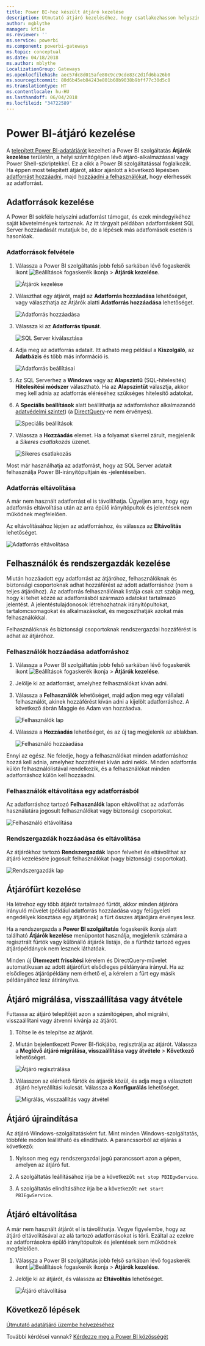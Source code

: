 ```yaml
---
title: Power BI-hoz készült átjáró kezelése
description: Útmutató átjáró kezeléséhez, hogy csatlakozhasson helyszíni adatokhoz a Power BI-ban.
author: mgblythe
manager: kfile
ms.reviewer: ''
ms.service: powerbi
ms.component: powerbi-gateways
ms.topic: conceptual
ms.date: 04/18/2018
ms.author: mblythe
LocalizationGroup: Gateways
ms.openlocfilehash: aec57dc8d015afe80c9cc9cde83c2d1fd6ba26b0
ms.sourcegitcommit: 80d6b45eb84243e801b60b9038b9bff77c30d5c8
ms.translationtype: HT
ms.contentlocale: hu-HU
ms.lasthandoff: 06/04/2018
ms.locfileid: "34722589"
---
```

# <a name="manage-a-power-bi-gateway"></a>Power BI-átjáró kezelése

A [telepített Power BI-adatátjárót](service-gateway-install.md) kezelheti a Power BI szolgáltatás **Átjárók kezelése** területén, a helyi számítógépen lévő átjáró-alkalmazással vagy Power Shell-szkriptekkel. Ez a cikk a Power BI szolgáltatással foglalkozik. Ha éppen most telepített átjárót, akkor ajánlott a következő lépésben [adatforrást hozzáadni](#add-a-data-source), majd [hozzáadni a felhasználókat](#add-users-to-a-data-source), hogy elérhessék az adatforrást.


## <a name="manage-data-sources"></a>Adatforrások kezelése

A Power BI sokféle helyszíni adatforrást támogat, és ezek mindegyikéhez saját követelmények tartoznak. Az itt tárgyalt példában adatforrásként SQL Server hozzáadását mutatjuk be, de a lépések más adatforrások esetén is hasonlóak.


### <a name="add-a-data-source"></a>Adatforrások felvétele

1. Válassza a Power BI szolgáltatás jobb felső sarkában lévő fogaskerék ikont ![Beállítások fogaskerék ikonja](media/service-gateway-manage/icon-gear.png) > **Átjárók kezelése**.

    ![Átjárók kezelése](media/service-gateway-manage/manage-gateways.png)

2. Választhat egy átjárót, majd az **Adatforrás hozzáadása** lehetőséget, vagy választhatja az Átjárók alatti **Adatforrás hozzáadása** lehetőséget.

    ![Adatforrás hozzáadása](media/service-gateway-manage/add-data-source.png)

3. Válassza ki az **Adatforrás típusát**.

    ![SQL Server kiválasztása](media/service-gateway-manage/select-sql-server.png)


4. Adja meg az adatforrás adatait. Itt adható meg például a **Kiszolgáló**, az **Adatbázis** és több más információ is.  

    ![Adatforrás beállításai](media/service-gateway-manage/data-source-settings.png)

5. Az SQL Serverhez a **Windows** vagy az **Alapszintű** (SQL-hitelesítés) **Hitelesítési módszer** választható.  Ha az **Alapszintűt** választja, akkor meg kell adnia az adatforrás eléréséhez szükséges hitelesítő adatokat.

6. A **Speciális beállítások** alatt beállíthatja az adatforráshoz alkalmazandó [adatvédelmi szintet](https://support.office.com/article/Privacy-levels-Power-Query-CC3EDE4D-359E-4B28-BC72-9BEE7900B540)) (a [DirectQuery](desktop-directquery-about.md)-re nem érvényes).

    ![Speciális beállítások](media/service-gateway-manage/advanced-settings.png)

7. Válassza a **Hozzáadás** elemet. Ha a folyamat sikerrel zárult, megjelenik a *Sikeres csatlakozás* üzenet.

    ![Sikeres csatlakozás](media/service-gateway-manage/connection-successful.png)

Most már használhatja az adatforrást, hogy az SQL Server adatait felhasználja Power BI-irányítópultjain és -jelentéseiben.

### <a name="remove-a-data-source"></a>Adatforrás eltávolítása

A már nem használt adatforrást el is távolíthatja. Ügyeljen arra, hogy egy adatforrás eltávolítása után az arra épülő irányítópultok és jelentések nem működnek megfelelően.

Az eltávolításához lépjen az adatforráshoz, és válassza az **Eltávolítás** lehetőséget.

![Adatforrás eltávolítása](media/service-gateway-manage/remove-data-source.png)


## <a name="manage-users-and-administrators"></a>Felhasználók és rendszergazdák kezelése

Miután hozzáadott egy adatforrást az átjáróhoz, felhasználóknak és biztonsági csoportoknak adhat hozzáférést az adott adatforráshoz (nem a teljes átjáróhoz). Az adatforrás felhasználóinak listája csak azt szabja meg, hogy ki tehet közzé az adatforrásból származó adatokat tartalmazó jelentést. A jelentéstulajdonosok létrehozhatnak irányítópultokat, tartalomcsomagokat és alkalmazásokat, és megoszthatják azokat más felhasználókkal.

Felhasználóknak és biztonsági csoportoknak rendszergazdai hozzáférést is adhat az átjáróhoz.


### <a name="add-users-to-a-data-source"></a>Felhasználók hozzáadása adatforráshoz

1. Válassza a Power BI szolgáltatás jobb felső sarkában lévő fogaskerék ikont ![Beállítások fogaskerék ikonja](media/service-gateway-manage/icon-gear.png) > **Átjárók kezelése**.

2. Jelölje ki az adatforrást, amelyhez felhasználókat kíván adni.

3. Válassza a **Felhasználók** lehetőséget, majd adjon meg egy vállalati felhasználót, akinek hozzáférést kíván adni a kijelölt adatforráshoz. A következő ábrán Maggie és Adam van hozzáadva.

    ![Felhasználók lap](media/service-gateway-manage/users-tab.png)

4. Válassza a **Hozzáadás** lehetőséget, és az új tag megjelenik az ablakban.

    ![Felhasználó hozzáadása](media/service-gateway-manage/add-user.png)

Ennyi az egész. Ne feledje, hogy a felhasználókat minden adatforráshoz hozzá kell adnia, amelyhez hozzáférést kíván adni nekik. Minden adatforrás külön felhasználólistával rendelkezik, és a felhasználókat minden adatforráshoz külön kell hozzáadni.


### <a name="remove-users-from-a-data-source"></a>Felhasználók eltávolítása egy adatforrásból

Az adatforráshoz tartozó **Felhasználók** lapon eltávolíthat az adatforrás használatára jogosult felhasználókat vagy biztonsági csoportokat.

![Felhasználó eltávolítása](media/service-gateway-manage/remove-user.png)


### <a name="add-and-remove-administrators"></a>Rendszergazdák hozzáadása és eltávolítása

Az átjárókhoz tartozó **Rendszergazdák** lapon felvehet és eltávolíthat az átjáró kezelésére jogosult felhasználókat (vagy biztonsági csoportokat).

![Rendszergazdák lap](media/service-gateway-manage/administrators-tab.png)


## <a name="manage-a-gateway-cluster"></a>Átjárófürt kezelése

Ha létrehoz egy több átjárót tartalmazó fürtöt, akkor minden átjáróra irányuló művelet (például adatforrás hozzáadása vagy felügyeleti engedélyek kiosztása egy átjárónak) a fürt összes átjárójára érvényes lesz. 

Ha a rendszergazda a **Power BI szolgáltatás** fogaskerék ikonja alatt található **Átjárók kezelése** menüpontot használja, megjelenik számára a regisztrált fürtök vagy különálló átjárók listája, de a fürthöz tartozó egyes átjárópéldányok nem lesznek láthatóak.

Minden új **Ütemezett frissítési** kérelem és DirectQuery-művelet automatikusan az adott átjárófürt elsődleges példányára irányul. Ha az elsődleges átjárópéldány nem érhető el, a kérelem a fürt egy másik példányához lesz átirányítva.


## <a name="migrate-restore-or-take-over-a-gateway"></a>Átjáró migrálása, visszaállítása vagy átvétele

Futtassa az átjáró telepítőjét azon a számítógépen, ahol migrálni, visszaállítani vagy átvenni kívánja az átjárót.

1. Töltse le és telepítse az átjárót.

2. Miután bejelentkezett Power BI-fiókjába, regisztrálja az átjárót. Válassza a **Meglévő átjáró migrálása, visszaállítása vagy átvétele** > **Következő** lehetőséget.

    ![Átjáró regisztrálása](media/service-gateway-manage/register-gateway.png)

3. Válasszon az elérhető fürtök és átjárók közül, és adja meg a választott átjáró helyreállítási kulcsát. Válassza a **Konfigurálás** lehetőséget.

    ![Migrálás, visszaállítás vagy átvétel](media/service-gateway-manage/migrate-restore-takeover.png)


## <a name="restart-a-gateway"></a>Átjáró újraindítása

Az átjáró Windows-szolgáltatásként fut. Mint minden Windows-szolgáltatás, többféle módon leállítható és elindítható. A parancssorból az eljárás a következő:

1. Nyisson meg egy rendszergazdai jogú parancssort azon a gépen, amelyen az átjáró fut.

2. A szolgáltatás leállításához írja be a következőt: `net stop PBIEgwService`.

3. A szolgáltatás elindításához írja be a következőt: `net start PBIEgwService`.


## <a name="remove-a-gateway"></a>Átjáró eltávolítása

A már nem használt átjárót el is távolíthatja. Vegye figyelembe, hogy az átjáró eltávolításával az alá tartozó adatforrásokat is törli. Ezáltal az ezekre az adatforrásokra épülő irányítópultok és jelentések sem működnek megfelelően.

1. Válassza a Power BI szolgáltatás jobb felső sarkában lévő fogaskerék ikont ![Beállítások fogaskerék ikonja](media/service-gateway-manage/icon-gear.png) > **Átjárók kezelése**.

2. Jelölje ki az átjárót, és válassza az **Eltávolítás** lehetőséget.
   
   ![Átjáró eltávolítása](media/service-gateway-manage/remove-gateway.png)


## <a name="next-steps"></a>Következő lépések

[Útmutató adatátjáró üzembe helyezéséhez](service-gateway-deployment-guidance.md)

További kérdései vannak? [Kérdezze meg a Power BI közösségét](http://community.powerbi.com/)
